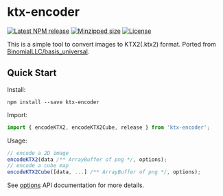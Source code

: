 # ktx-encoder

[![Latest NPM release](https://img.shields.io/npm/v/ktx2-encoder.svg)](https://www.npmjs.com/package/ktx2-encoder)
[![Minzipped size](https://badgen.net/bundlephobia/minzip/ktx2-encoder)](https://bundlephobia.com/result?p=ktx2-encoder)
[![License](https://img.shields.io/badge/license-MIT-007ec6.svg)](https://github.com/gz65555/ktx2-encoder)


This is a simple tool to convert images to KTX2(.ktx2) format. Ported from [BinomialLLC/basis_universal](https://github.com/BinomialLLC/basis_universal).

## Quick Start

Install:

```shell
npm install --save ktx-encoder
```

Import: 
```javascript
import { encodeKTX2, encodeKTX2Cube, release } from 'ktx-encoder';
```

Usage:

```javascript
// encode a 2D image
encodeKTX2(data /** ArrayBuffer of png */, options);
// encode a cube map
encodeKTX2Cube([data, ...] /** ArrayBuffer of png */, options);
```

See [options](./docs/interfaces/IEncodeOptions.md) API documentation for more details.
